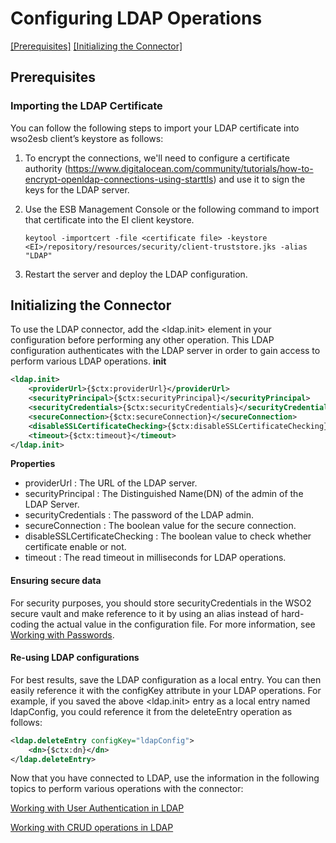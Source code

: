 # Configuring LDAP Operations

[[Prerequisites]](#Prerequisites) [[Initializing the Connector]](#initializing-the-connector)

## Prerequisites

### Importing the LDAP Certificate

You can follow the following steps to import your LDAP certificate into wso2esb client’s keystore as follows:

1. To encrypt the connections, we'll need to configure a certificate authority (https://www.digitalocean.com/community/tutorials/how-to-encrypt-openldap-connections-using-starttls) and use it to sign the keys for the LDAP server.

2. Use the ESB Management Console or the following command to import that certificate into the EI client keystore. 
    ```
    keytool -importcert -file <certificate file> -keystore <EI>/repository/resources/security/client-truststore.jks -alias "LDAP"
    ```
3. Restart the server and deploy the LDAP configuration.

## Initializing the Connector

To use the LDAP connector, add the <ldap.init> element in your configuration before performing any other operation. This LDAP configuration authenticates with the LDAP server in order to gain access to perform various LDAP operations.
**init**
```xml
<ldap.init>
    <providerUrl>{$ctx:providerUrl}</providerUrl>
    <securityPrincipal>{$ctx:securityPrincipal}</securityPrincipal>
    <securityCredentials>{$ctx:securityCredentials}</securityCredentials>
    <secureConnection>{$ctx:secureConnection}</secureConnection>
    <disableSSLCertificateChecking>{$ctx:disableSSLCertificateChecking}</disableSSLCertificateChecking>
    <timeout>{$ctx:timeout}</timeout>
</ldap.init>
```
**Properties** 
* providerUrl : The URL of the LDAP server.
* securityPrincipal : The Distinguished Name(DN) of the admin of the LDAP Server.
* securityCredentials : The password of the LDAP admin.
* secureConnection : The boolean value for the secure connection.
* disableSSLCertificateChecking : The boolean value to check whether certificate enable or not.
* timeout : The read timeout in milliseconds for LDAP operations.

#### Ensuring secure data
For security purposes, you should store securityCredentials in the WSO2 secure vault and make reference to it by using an alias instead of hard-coding the actual value in the configuration file. For more information, see [Working with Passwords](https://docs.wso2.com/display/EI640/Working+with+Passwords+in+the+ESB+profile).

#### Re-using LDAP configurations
For best results, save the LDAP configuration as a local entry. You can then easily reference it with the configKey attribute in your LDAP operations. For example, if you saved the above <ldap.init> entry as a local entry named ldapConfig,  you could reference it from the deleteEntry operation as follows:

```xml
<ldap.deleteEntry configKey="ldapConfig">
    <dn>{$ctx:dn}</dn>
</ldap.deleteEntry>
```

Now that you have connected to LDAP, use the information in the following topics to perform various operations with the connector:

[Working with User Authentication in LDAP](user_auth.md)

[Working with CRUD operations in LDAP](crud_ops.md)
